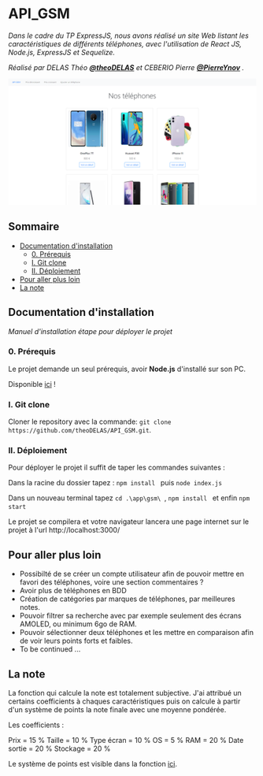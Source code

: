 # API_GSM

_Dans le cadre du TP ExpressJS, nous avons réalisé un site Web listant les caractéristiques de différents téléphones, avec l'utilisation de React JS, Node.js, ExpressJS et Sequelize._


_Réalisé par DELAS Théo **[@theoDELAS](https://github.com/theoDELAS)** et CEBERIO Pierre **[@PierreYnov](https://github.com/PierreYnov)**  ._

![img](https://github.com/theoDELAS/API_GSM/blob/master/img/img.png)

## Sommaire

- [Documentation d'installation](##-documentation-dinstallation)
  - [0. Prérequis](###0-prérequis)
  - [I. Git clone](###i-git-clone)
  - [II. Déploiement](###ii-déploiement)
- [Pour aller plus loin](##-pour-aller-plus-loin)
- [La note](##-la-note)

## Documentation d'installation

_Manuel d'installation étape pour déployer le projet_

### 0. Prérequis

Le projet demande un seul prérequis, avoir **Node.js** d'installé sur son PC.

Disponible [ici](https://nodejs.org/en/) !

### I. Git clone

Cloner le repository avec la commande: `git clone https://github.com/theoDELAS/API_GSM.git`.

### II. Déploiement

Pour déployer le projet il suffit de taper les commandes suivantes : 

Dans la racine du dossier tapez : `npm install ` puis `node index.js`

Dans un nouveau terminal tapez `cd .\app\gsm\ `, `npm install ` et enfin `npm start`

Le projet se compilera et votre navigateur lancera une page internet sur le projet à l'url http://localhost:3000/

## Pour aller plus loin

- Possibilté de se créer un compte utilisateur afin de pouvoir mettre en favori des téléphones, voire une section commentaires ?
- Avoir plus de téléphones en BDD
- Création de catégories par marques de téléphones, par meilleures notes.
- Pouvoir filtrer sa recherche avec par exemple seulement des écrans AMOLED, ou minimum 6go de RAM.
- Pouvoir sélectionner deux téléphones et les mettre en comparaison afin de voir leurs points forts et faibles.
- To be continued ...


## La note

La fonction qui calcule la note est totalement subjective. J'ai attribué un certains coefficients à chaques caractéristiques puis on calcule à partir d'un système de points la note finale avec une moyenne pondérée.

Les coefficients :

Prix = 15 %
Taille = 10 %
Type écran = 10 %
OS = 5 %
RAM = 20 %
Date sortie = 20 %
Stockage = 20 %


Le système de points est visible dans la fonction [ici](https://github.com/theoDELAS/API_GSM/blob/master/app/gsm/src/components/PhoneDetails.jsx).
